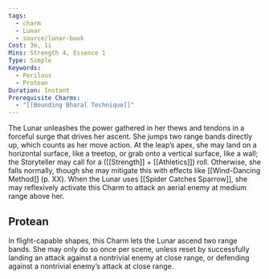 ```yaml
---
tags:
  - charm
  - Lunar
  - source/lunar-book
Cost: 3m, 1i
Mins: Strength 4, Essence 1
Type: Simple
Keywords:
  - Perilous
  - Protean
Duration: Instant
Prerequisite Charms:
  - "[[Bounding Bharal Technique]]"
---
```

The Lunar unleashes the power gathered in her thews and tendons in a forceful surge that drives her ascent. She jumps two range bands directly up, which counts as her move action. At the leap’s apex, she may land on a horizontal surface, like a treetop, or grab onto a vertical surface, like a wall; the Storyteller may call for a ([[Strength]] + [[Athletics]]) roll. Otherwise, she falls normally, though she may mitigate this with effects like [[Wind-Dancing Method]] (p. XX). When the Lunar uses [[Spider Catches Sparrow]], she may reflexively activate this Charm to attack an aerial enemy at medium range above her. 
## Protean 

In flight-capable shapes, this Charm lets the Lunar ascend two range bands. She may only do so once per scene, unless reset by successfully landing an attack against a nontrivial enemy at close range, or defending against a nontrivial enemy’s attack at close range.